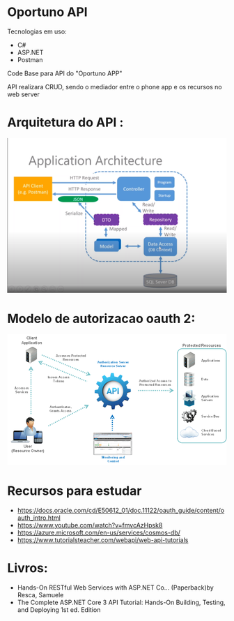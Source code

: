 # Oportuno API

Tecnologias em uso:
  - C#
  - ASP.NET
  - Postman


Code Base para API do "Oportuno APP"



API realizara CRUD, sendo o mediador entre o phone app e os recursos no web server

# Arquitetura do API :

![Test Image 1](ARCHITECTURE.PNG)


# Modelo de autorizacao oauth 2:

![Test Image 2](oauth_gateway.png)


# Recursos para estudar
- https://docs.oracle.com/cd/E50612_01/doc.11122/oauth_guide/content/oauth_intro.html
- https://www.youtube.com/watch?v=fmvcAzHpsk8
- https://azure.microsoft.com/en-us/services/cosmos-db/
- https://www.tutorialsteacher.com/webapi/web-api-tutorials

# Livros:

- Hands-On RESTful Web Services with ASP.NET Co… (Paperback)by Resca, Samuele
- The Complete ASP.NET Core 3 API Tutorial: Hands-On Building, Testing, and Deploying 1st ed. Edition
